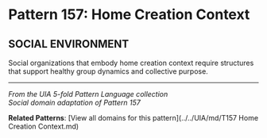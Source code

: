 # Pattern 157: Home Creation Context

## SOCIAL ENVIRONMENT

Social organizations that embody home creation context require structures that support healthy group dynamics and collective purpose.

---

*From the UIA 5-fold Pattern Language collection*  
*Social domain adaptation of Pattern 157*

**Related Patterns**: [View all domains for this pattern](../../UIA/md/T157 Home Creation Context.md)